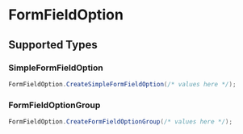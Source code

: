 # FormFieldOption


## Supported Types

### SimpleFormFieldOption

```csharp
FormFieldOption.CreateSimpleFormFieldOption(/* values here */);
```

### FormFieldOptionGroup

```csharp
FormFieldOption.CreateFormFieldOptionGroup(/* values here */);
```
